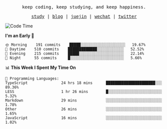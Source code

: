 <p align="center">
  <samp>
    <span>keep coding, keep studying, and keep happiness.</span>
  </samp>
</p>

<p align="center">
  <samp>
    <a href="https://github.com/ouduidui/fe-study">study</a> |
    <a href="https://deweyou.me">blog</a>  |
    <a href="https://juejin.cn/user/4309700183594366">juejin</a> |
    <a href="https://user-images.githubusercontent.com/54696834/165071004-6509e3f2-90c3-448c-9d92-3da42b0c2021.jpeg">wechat</a> |
    <a href="https://twitter.com/ouduidui">twitter</a>
  </samp>
</p>

<!--START_SECTION:waka-->
![Code Time](http://img.shields.io/badge/Code%20Time-1%2C983%20hrs%2029%20mins-blue)

**I'm an Early 🐤** 

```text
🌞 Morning    191 commits    █████░░░░░░░░░░░░░░░░░░░░   19.67% 
🌆 Daytime    510 commits    █████████████░░░░░░░░░░░░   52.52% 
🌃 Evening    215 commits    █████░░░░░░░░░░░░░░░░░░░░   22.14% 
🌙 Night      55 commits     █░░░░░░░░░░░░░░░░░░░░░░░░   5.66%

```


📊 **This Week I Spent My Time On** 

```text
💬 Programming Languages: 
TypeScript               24 hrs 18 mins      ██████████████████████░░░   89.36% 
LESS                     1 hr 26 mins        █░░░░░░░░░░░░░░░░░░░░░░░░   5.32% 
Markdown                 29 mins             ░░░░░░░░░░░░░░░░░░░░░░░░░   1.78% 
Other                    26 mins             ░░░░░░░░░░░░░░░░░░░░░░░░░   1.65% 
JavaScript               16 mins             ░░░░░░░░░░░░░░░░░░░░░░░░░   1.02%

```


<!--END_SECTION:waka-->
